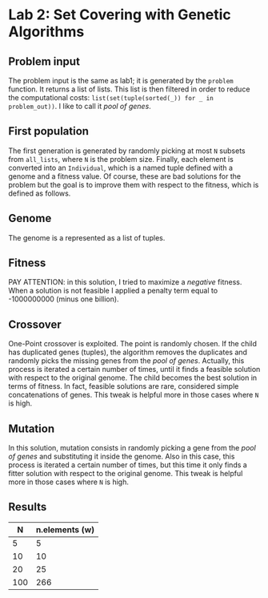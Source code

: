 # Lab 2: Set Covering with Genetic Algorithms

## Problem input
The problem input is the same as lab1; it is generated by the `problem` function.
It returns a list of lists. This list is then filtered in order to reduce the computational costs: `list(set(tuple(sorted(_)) for _ in problem_out))`.
I like to call it _pool of genes_.
## First population
The first generation is generated by randomly picking at most `N` subsets from `all_lists`, where `N` is the problem size.
Finally, each element is converted into an `Individual`, which is a named tuple defined with a genome and a fitness value.
Of course, these are bad solutions for the problem but the goal is to improve them with respect to the fitness, which is defined as follows.
## Genome
The genome is a represented as a list of tuples. 
## Fitness
PAY ATTENTION: in this solution, I tried to maximize a _negative_ fitness.
When a solution is not feasible I applied a penalty term equal to -1000000000 (minus one billion).
## Crossover
One-Point crossover is exploited. The point is randomly chosen. If the child has duplicated genes (tuples), the algorithm removes the duplicates and randomly picks the missing genes from the _pool of genes_. 
Actually, this process is iterated a certain number of times, until it finds a feasible solution with respect to the original genome. The child becomes the best solution in terms of fitness. In fact, feasible solutions are rare, considered simple concatenations of genes. This tweak is helpful more in those cases where `N` is high.
## Mutation
In this solution, mutation consists in randomly picking a gene from the _pool of genes_ and substituting it inside the genome.
Also in this case, this process is iterated a certain number of times, but this time it only finds a fitter solution with respect to the original genome. This tweak is helpful more in those cases where `N` is high.
## Results
|**N**| **n.elements (w)** |
|-----|--------------------|
| 5   | 5                  |
| 10  | 10                 |
| 20  | 25                 |
| 100 | 266                |
